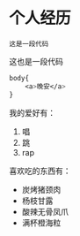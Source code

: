 # 个人经历

`这是一段代码`

这也是一段代码
```css
body{
    <a>晚安</a>
}
```
我的爱好有：
1. 唱
2. 跳
3. rap
   
喜欢吃的东西有：

* 炭烤猪颈肉
* 杨枝甘露
* 酸辣无骨凤爪
* 满杯橙海粒
